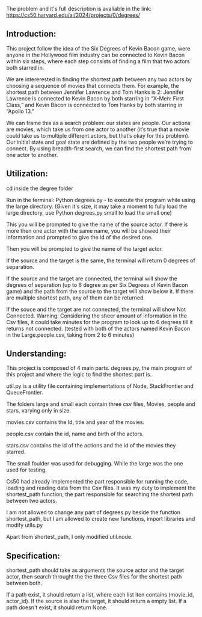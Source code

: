 The problem and it's full description is avaliable in the link:
https://cs50.harvard.edu/ai/2024/projects/0/degrees/


## Introduction:

This project follow the idea of the Six Degrees of Kevin Bacon game, were anyone in the Hollywood film industry can be connected to Kevin Bacon within six steps, where each step consists of finding a film that two actors both starred in.

We are intererested in finding the shortest path between any two actors by choosing a sequence of movies that connects them. For example, the shortest path between Jennifer Lawrence and Tom Hanks is 2: Jennifer Lawrence is connected to Kevin Bacon by both starring in “X-Men: First Class,” and Kevin Bacon is connected to Tom Hanks by both starring in “Apollo 13.”

We can frame this as a search problem: our states are people. Our actions are movies, which take us from one actor to another (it’s true that a movie could take us to multiple different actors, but that’s okay for this problem). Our initial state and goal state are defined by the two people we’re trying to connect. By using breadth-first search, we can find the shortest path from one actor to another.

## Utilization:

cd inside the degree folder

Run in the terminal: Python degrees.py - to execute the program while using the large directory. (Given it's size, it may take a moment to fully load the large directory, use Python degrees.py small to load the small one)

This you will be prompted to give the name of the source actor. If there is more then one actor with the same name, you will be showed their information and prompted to give the id of the desired one.

Then you will be prompted to give the name of the target actor.

If the source and the target is the same, the terminal will return 0 degrees of separation.

If the source and the target are connected, the terminal will show the degrees of separation (up to 6 degree as per Six Degrees of Kevin Bacon game) and the path from the source to the target will show below it. If there are multiple shortest path, any of them can be returned.

If the souce and the target are not connected, the terminal will show Not Connected. Warning: Considering the sheer amount of information in the Csv files, it could take minutes for the program to look up to 6 degrees till it returns not connected. (tested with both of the actors named Kevin Bacon in the Large.people.csv, taking from 2 to 6 minutes)

## Understanding:

This project is composed of 4 main parts. degrees.py, the main program of this project and where the logic to find the shortest part is. 

util.py is a utility file containing implementations of Node, StackFrontier and QueueFrontier.

The folders large and small each contain three csv files, Movies, people and stars, varying only in size. 

movies.csv contains the Id, title and year of the movies. 

people.csv contain the id, name and birth of the actors. 

stars.csv contains the id of the actions and the id of the movies they starred. 

The small foulder was used for debugging. While the large was the one used for testing.

Cs50 had already implemented the part responsible for running the code, loading and reading data from the Csv files. It was my duty to implement the shortest_path function, the part responsible for searching the shortest path between two actors.

I am not allowed to change any part of degrees.py beside the function shortest_path, but I am allowed to create new functions, import libraries and modify utils.py

Apart from shortest_path, I only modified util.node.

## Specification:

shortest_path should take as arguments the source actor and the target actor, then search throught the the three Csv files for the shortest path between both. 

If a path exist, it should return a list, where each list iten contains (movie_id, actor_id). If the source is also the target, it should return a empty list. If a path doesn't exist, it should return None.







